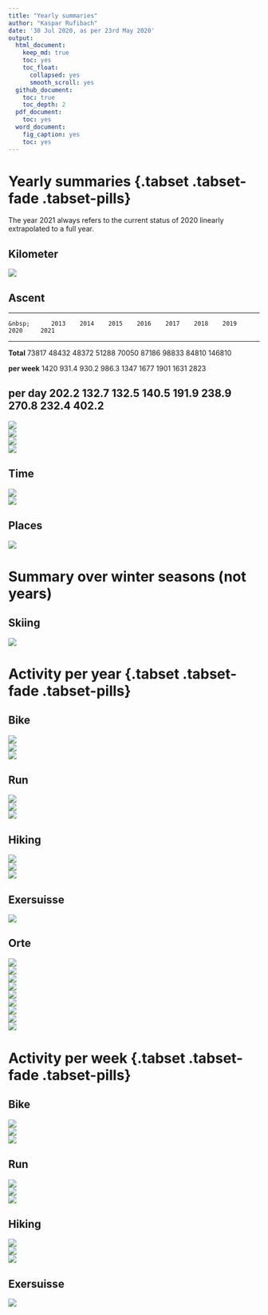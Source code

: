 ```yaml
---
title: "Yearly summaries"
author: "Kaspar Rufibach"
date: '30 Jul 2020, as per 23rd May 2020'
output:
  html_document:
    keep_md: true
    toc: yes
    toc_float:
      collapsed: yes
      smooth_scroll: yes
  github_document: 
    toc: true
    toc_depth: 2
  pdf_document:
    toc: yes
  word_document:
    fig_caption: yes
    toc: yes
---
```




<!-- Numbers labelled 2021 are linearly extrapolated from 2020-07-30 to the full year of 2020. -->

# Yearly summaries {.tabset .tabset-fade .tabset-pills}

The year 2021 always refers to the current status of 2020 linearly extrapolated to a full year.

## Kilometer

<img src="05_zsf_files/figure-html/unnamed-chunk-1-1.png" style="display: block; margin: auto;" />

## Ascent


---------------------------------------------------------------------------------------
    &nbsp;      2013    2014    2015    2016    2017    2018    2019    2020     2021  
-------------- ------- ------- ------- ------- ------- ------- ------- ------- --------
  **Total**     73817   48432   48372   51288   70050   87186   98833   84810   146810 

 **per week**   1420    931.4   930.2   986.3   1347    1677    1901    1631     2823  

 **per day**    202.2   132.7   132.5   140.5   191.9   238.9   270.8   232.4   402.2  
---------------------------------------------------------------------------------------

<img src="05_zsf_files/figure-html/unnamed-chunk-3-1.png" style="display: block; margin: auto;" />

<img src="05_zsf_files/figure-html/unnamed-chunk-4-1.png" style="display: block; margin: auto;" />

<img src="05_zsf_files/figure-html/unnamed-chunk-5-1.png" style="display: block; margin: auto;" />

<img src="05_zsf_files/figure-html/unnamed-chunk-6-1.png" style="display: block; margin: auto;" />


## Time

<img src="05_zsf_files/figure-html/unnamed-chunk-7-1.png" style="display: block; margin: auto;" />

<img src="05_zsf_files/figure-html/unnamed-chunk-8-1.png" style="display: block; margin: auto;" />

## Places

<img src="05_zsf_files/figure-html/unnamed-chunk-9-1.png" style="display: block; margin: auto;" />

# Summary over winter seasons (not years)

## Skiing

<img src="05_zsf_files/figure-html/unnamed-chunk-10-1.png" style="display: block; margin: auto;" />

# Activity per year {.tabset .tabset-fade .tabset-pills}

## Bike

<img src="05_zsf_files/figure-html/unnamed-chunk-11-1.png" style="display: block; margin: auto;" /><img src="05_zsf_files/figure-html/unnamed-chunk-11-2.png" style="display: block; margin: auto;" /><img src="05_zsf_files/figure-html/unnamed-chunk-11-3.png" style="display: block; margin: auto;" />

## Run

<img src="05_zsf_files/figure-html/unnamed-chunk-12-1.png" style="display: block; margin: auto;" /><img src="05_zsf_files/figure-html/unnamed-chunk-12-2.png" style="display: block; margin: auto;" /><img src="05_zsf_files/figure-html/unnamed-chunk-12-3.png" style="display: block; margin: auto;" />

## Hiking

<img src="05_zsf_files/figure-html/unnamed-chunk-13-1.png" style="display: block; margin: auto;" /><img src="05_zsf_files/figure-html/unnamed-chunk-13-2.png" style="display: block; margin: auto;" /><img src="05_zsf_files/figure-html/unnamed-chunk-13-3.png" style="display: block; margin: auto;" />

## Exersuisse

<img src="05_zsf_files/figure-html/unnamed-chunk-14-1.png" style="display: block; margin: auto;" />


## Orte

<img src="05_zsf_files/figure-html/unnamed-chunk-15-1.png" style="display: block; margin: auto;" /><img src="05_zsf_files/figure-html/unnamed-chunk-15-2.png" style="display: block; margin: auto;" /><img src="05_zsf_files/figure-html/unnamed-chunk-15-3.png" style="display: block; margin: auto;" /><img src="05_zsf_files/figure-html/unnamed-chunk-15-4.png" style="display: block; margin: auto;" /><img src="05_zsf_files/figure-html/unnamed-chunk-15-5.png" style="display: block; margin: auto;" /><img src="05_zsf_files/figure-html/unnamed-chunk-15-6.png" style="display: block; margin: auto;" /><img src="05_zsf_files/figure-html/unnamed-chunk-15-7.png" style="display: block; margin: auto;" /><img src="05_zsf_files/figure-html/unnamed-chunk-15-8.png" style="display: block; margin: auto;" /><img src="05_zsf_files/figure-html/unnamed-chunk-15-9.png" style="display: block; margin: auto;" />

# Activity per week {.tabset .tabset-fade .tabset-pills}

## Bike

<img src="05_zsf_files/figure-html/unnamed-chunk-16-1.png" style="display: block; margin: auto;" /><img src="05_zsf_files/figure-html/unnamed-chunk-16-2.png" style="display: block; margin: auto;" /><img src="05_zsf_files/figure-html/unnamed-chunk-16-3.png" style="display: block; margin: auto;" />

## Run

<img src="05_zsf_files/figure-html/unnamed-chunk-17-1.png" style="display: block; margin: auto;" /><img src="05_zsf_files/figure-html/unnamed-chunk-17-2.png" style="display: block; margin: auto;" /><img src="05_zsf_files/figure-html/unnamed-chunk-17-3.png" style="display: block; margin: auto;" />

## Hiking

<img src="05_zsf_files/figure-html/unnamed-chunk-18-1.png" style="display: block; margin: auto;" /><img src="05_zsf_files/figure-html/unnamed-chunk-18-2.png" style="display: block; margin: auto;" /><img src="05_zsf_files/figure-html/unnamed-chunk-18-3.png" style="display: block; margin: auto;" />

## Exersuisse

<img src="05_zsf_files/figure-html/unnamed-chunk-19-1.png" style="display: block; margin: auto;" />

